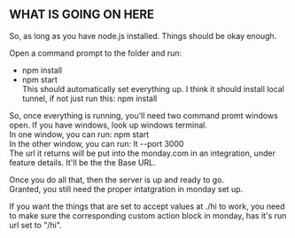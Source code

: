 ## WHAT IS GOING ON HERE

So, as long as you have node.js installed. Things should be okay enough. 

Open a command prompt to the folder and run: 
- npm install
- npm start
<br>This should automatically set everything up. I think it should install local tunnel, if not
just run this: npm install

So, once everything is running, you'll need two command promt windows open. If you have windows, look up windows terminal. 
<br>In one window, you can run: npm start
<br>In the other window, you can run: lt --port 3000
<br>The url it returns will be put into the monday.com in an integration, under feature details. It'll be the the Base URL. 


Once you do all that, then the server is up and ready to go. 
<br>Granted, you still need the proper intatgration in monday set up.    

If you want the things that are set to accept values at ./hi to work, you need to make sure the corresponding custom action block in monday, has it's run url set to "/hi". 
